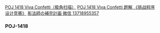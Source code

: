 
[POJ 1418 Viva Confetti（极角扫描）](https://taosama.com/2016-08-29/POJ%201418%20Viva%20Confetti%EF%BC%88%E6%9E%81%E8%A7%92%E6%89%AB%E6%8F%8F%EF%BC%89/)
[POJ 1418 Viva Confetti 题解 《挑战程序设计竞赛》](https://www.hankcs.com/program/algorithm/poj-1418-viva-confetti.html)
[影法師の補完計画 微信 13718955357](https://yfscfs.gitee.io/post/poj-1418-viva-confetti/)

### POJ-1418